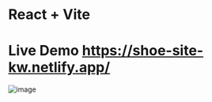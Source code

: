 # React + Vite
# Live Demo https://shoe-site-kw.netlify.app/

![image](https://github.com/KanchanaSW/nike/assets/63831506/f0a9a53b-98d1-4383-a8a1-97b4a92861e0)
